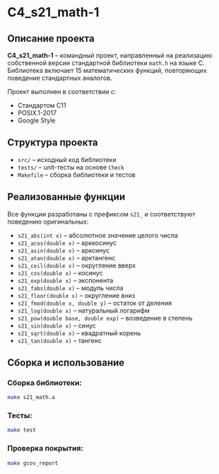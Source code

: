 # C4_s21_math-1

## Описание проекта
**C4_s21_math-1** – командный проект, направленный на реализацию собственной версии стандартной библиотеки `math.h` на языке C.  
Библиотека включает 15 математических функций, повторяющих поведение стандартных аналогов.  

Проект выполнен в соответствии с:
- Стандартом C11
- POSIX.1-2017
- Google Style

## Структура проекта
- `src/` – исходный код библиотеки
- `tests/` – unit-тесты на основе `Check`
- `Makefile` – сборка библиотеки и тестов

## Реализованные функции
Все функции разработаны с префиксом `s21_` и соответствуют поведению оригинальных:

- `s21_abs(int x)` – абсолютное значение целого числа
- `s21_acos(double x)` – арккосинус
- `s21_asin(double x)` – арксинус
- `s21_atan(double x)` – арктангенс
- `s21_ceil(double x)` – округление вверх
- `s21_cos(double x)` – косинус
- `s21_exp(double x)` – экспонента
- `s21_fabs(double x)` – модуль числа
- `s21_floor(double x)` – округление вниз
- `s21_fmod(double x, double y)` – остаток от деления
- `s21_log(double x)` – натуральный логарифм
- `s21_pow(double base, double exp)` – возведение в степень
- `s21_sin(double x)` – синус
- `s21_sqrt(double x)` – квадратный корень
- `s21_tan(double x)` – тангенс

## Сборка и использование
### Сборка библиотеки:
```sh
make s21_math.a
```
### Тесты:
```sh
make test
```
### Проверка покрытия:
```sh
make gcov_report
```
